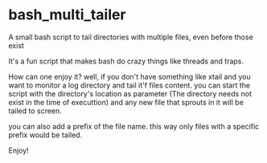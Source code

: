 # bash_multi_tailer
A small bash script to tail directories with multiple files, even before those exist

It's a fun script that makes bash do crazy things like threads and traps.

How can one enjoy it?
well, if you don't have something like xtail and you want to monitor a log directory and tail it'f files content. you can start the script with the directory's location as parameter (The directory needs not exist in the time of executtion) and any new file that sprouts in it will be tailed to screen.

you can also add a prefix of the file name. this way only files with a specific prefix would be tailed.

Enjoy!
